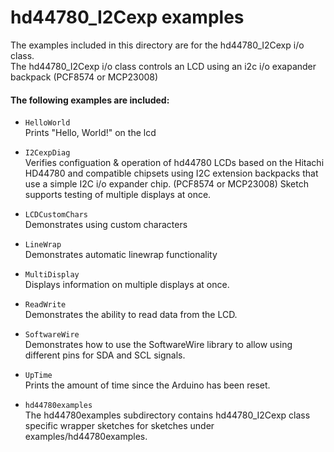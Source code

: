 hd44780_I2Cexp examples
=======================

The examples included in this directory are for the hd44780_I2Cexp i/o class.<br>
The hd44780_I2Cexp i/o class controls an LCD using an i2c i/o exapander backpack (PCF8574 or MCP23008)


#### The following examples are included:

- `HelloWorld`<br>
Prints "Hello, World!" on the lcd

- `I2CexpDiag`<br>
Verifies configuation & operation of hd44780 LCDs based
on the Hitachi HD44780 and compatible chipsets using I2C extension
backpacks that use a simple I2C i/o expander chip. (PCF8574 or MCP23008)
Sketch supports testing of multiple displays at once.

- `LCDCustomChars`<br>
Demonstrates using custom characters

- `LineWrap`<br>
Demonstrates automatic linewrap functionality

- `MultiDisplay`<br>
Displays information on multiple displays at once.

- `ReadWrite`<br>
Demonstrates the ability to read data from the LCD.

- `SoftwareWire`<br>
Demonstrates how to use the SoftwareWire library to allow using different pins
for SDA and SCL signals.

- `UpTime`<br>
Prints the amount of time since the Arduino has been reset.

- `hd44780examples`<br>
The hd44780examples subdirectory contains
hd44780_I2Cexp class specific wrapper sketches for sketches under
examples/hd44780examples.
